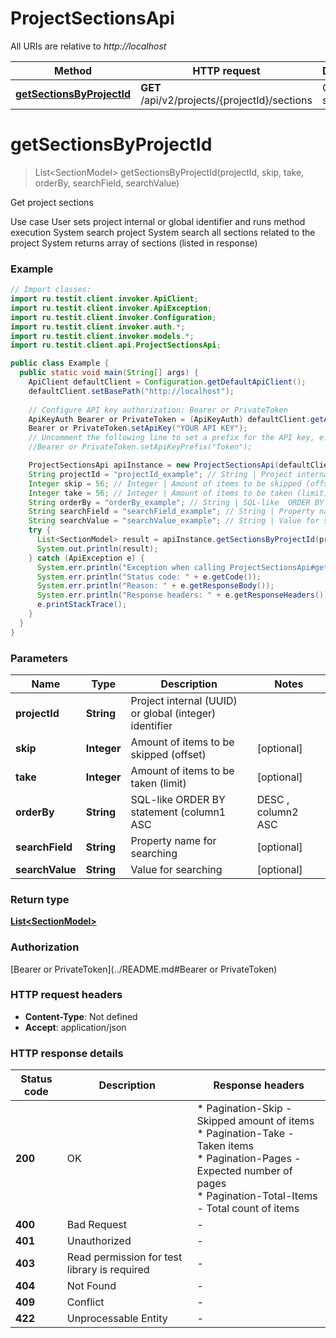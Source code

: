 # ProjectSectionsApi

All URIs are relative to *http://localhost*

| Method | HTTP request | Description |
|------------- | ------------- | -------------|
| [**getSectionsByProjectId**](ProjectSectionsApi.md#getSectionsByProjectId) | **GET** /api/v2/projects/{projectId}/sections | Get project sections |


<a id="getSectionsByProjectId"></a>
# **getSectionsByProjectId**
> List&lt;SectionModel&gt; getSectionsByProjectId(projectId, skip, take, orderBy, searchField, searchValue)

Get project sections

 Use case   User sets project internal or global identifier and runs method execution   System search project   System search all sections related to the project   System returns array of sections (listed in response)

### Example
```java
// Import classes:
import ru.testit.client.invoker.ApiClient;
import ru.testit.client.invoker.ApiException;
import ru.testit.client.invoker.Configuration;
import ru.testit.client.invoker.auth.*;
import ru.testit.client.invoker.models.*;
import ru.testit.client.api.ProjectSectionsApi;

public class Example {
  public static void main(String[] args) {
    ApiClient defaultClient = Configuration.getDefaultApiClient();
    defaultClient.setBasePath("http://localhost");
    
    // Configure API key authorization: Bearer or PrivateToken
    ApiKeyAuth Bearer or PrivateToken = (ApiKeyAuth) defaultClient.getAuthentication("Bearer or PrivateToken");
    Bearer or PrivateToken.setApiKey("YOUR API KEY");
    // Uncomment the following line to set a prefix for the API key, e.g. "Token" (defaults to null)
    //Bearer or PrivateToken.setApiKeyPrefix("Token");

    ProjectSectionsApi apiInstance = new ProjectSectionsApi(defaultClient);
    String projectId = "projectId_example"; // String | Project internal (UUID) or global (integer) identifier
    Integer skip = 56; // Integer | Amount of items to be skipped (offset)
    Integer take = 56; // Integer | Amount of items to be taken (limit)
    String orderBy = "orderBy_example"; // String | SQL-like  ORDER BY statement (column1 ASC|DESC , column2 ASC|DESC)
    String searchField = "searchField_example"; // String | Property name for searching
    String searchValue = "searchValue_example"; // String | Value for searching
    try {
      List<SectionModel> result = apiInstance.getSectionsByProjectId(projectId, skip, take, orderBy, searchField, searchValue);
      System.out.println(result);
    } catch (ApiException e) {
      System.err.println("Exception when calling ProjectSectionsApi#getSectionsByProjectId");
      System.err.println("Status code: " + e.getCode());
      System.err.println("Reason: " + e.getResponseBody());
      System.err.println("Response headers: " + e.getResponseHeaders());
      e.printStackTrace();
    }
  }
}
```

### Parameters

| Name | Type | Description  | Notes |
|------------- | ------------- | ------------- | -------------|
| **projectId** | **String**| Project internal (UUID) or global (integer) identifier | |
| **skip** | **Integer**| Amount of items to be skipped (offset) | [optional] |
| **take** | **Integer**| Amount of items to be taken (limit) | [optional] |
| **orderBy** | **String**| SQL-like  ORDER BY statement (column1 ASC|DESC , column2 ASC|DESC) | [optional] |
| **searchField** | **String**| Property name for searching | [optional] |
| **searchValue** | **String**| Value for searching | [optional] |

### Return type

[**List&lt;SectionModel&gt;**](SectionModel.md)

### Authorization

[Bearer or PrivateToken](../README.md#Bearer or PrivateToken)

### HTTP request headers

 - **Content-Type**: Not defined
 - **Accept**: application/json

### HTTP response details
| Status code | Description | Response headers |
|-------------|-------------|------------------|
| **200** | OK |  * Pagination-Skip - Skipped amount of items <br>  * Pagination-Take - Taken items <br>  * Pagination-Pages - Expected number of pages <br>  * Pagination-Total-Items - Total count of items <br>  |
| **400** | Bad Request |  -  |
| **401** | Unauthorized |  -  |
| **403** | Read permission for test library is required |  -  |
| **404** | Not Found |  -  |
| **409** | Conflict |  -  |
| **422** | Unprocessable Entity |  -  |

